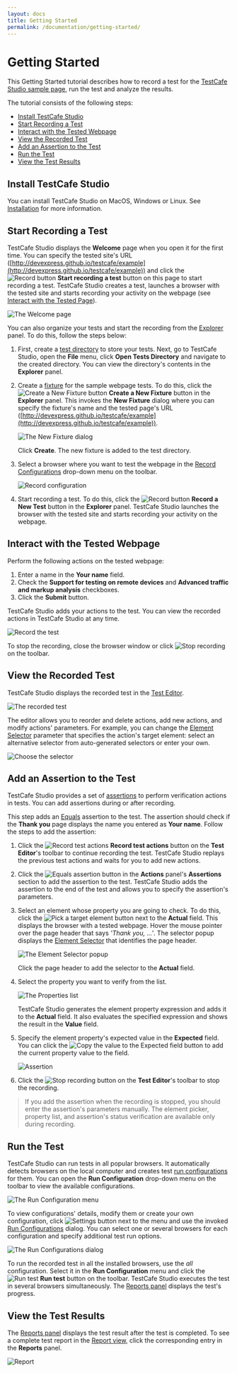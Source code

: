 ```yaml
---
layout: docs
title: Getting Started
permalink: /documentation/getting-started/
---
```

# Getting Started

This Getting Started tutorial describes how to record a test for the [TestCafe Studio sample page](http://devexpress.github.io/testcafe/example), run the test and analyze the results.

The tutorial consists of the following steps:

* [Install TestCafe Studio](#install-testcafe-studio)
* [Start Recording a Test](#start-recording-a-test)
* [Interact with the Tested Webpage](#interact-with-the-tested-webpage)
* [View the Recorded Test](#view-the-recorded-test)
* [Add an Assertion to the Test](#add-an-assertion-to-the-test)
* [Run the Test](#run-the-test)
* [View the Test Results](#view-the-test-results)

## Install TestCafe Studio

You can install TestCafe Studio on MacOS, Windows or Linux. See [Installation](../guides/installation.md) for more information.

## Start Recording a Test

TestCafe Studio displays the **Welcome** page when you open it for the first time. You can specify the tested site's URL ([http://devexpress.github.io/testcafe/example](http://devexpress.github.io/testcafe/example)) and click the ![Record button](../../images/getting-started/record-test-icon.png) **Start recording a test** button on this page to start recording a test. TestCafe Studio creates a test, launches a browser with the tested site and starts recording your activity on the webpage (see [Interact with the Tested Page](#interact-with-the-tested-page)).

![The Welcome page](../../images/getting-started/welcome-page.png)

You can also organize your tests and start the recording from the [Explorer](../user-interface/explorer-panel.md) panel. To do this, follow the steps below:

1. First, create a [test directory](../guides/organize-tests.md#test-directory) to store your tests. Next, go to TestCafe Studio, open the **File** menu, click **Open Tests Directory** and navigate to the created directory. You can view the directory's contents in the **Explorer** panel.

2. Create a [fixture](../guides/record-tests/README.md#create-fixtures) for the sample webpage tests. To do this, click the ![Create a New Fixture button](../../images/getting-started/create-new-fixture-icon.svg) **Create a New Fixture** button in the **Explorer** panel. This invokes the **New Fixture** dialog where you can specify the fixture's name and the tested page's URL ([http://devexpress.github.io/testcafe/example](http://devexpress.github.io/testcafe/example)).

    ![The New Fixture dialog](../../images/getting-started/new-fixture-dialog.png)

    Click **Create**. The new fixture is added to the test directory.

3. Select a browser where you want to test the webpage in the [Record Configurations](../guides/record-tests/README.md#record-configurations) drop-down menu on the toolbar.

    ![Record configuration](../../images/getting-started/record-configuration.png)

4. Start recording a test. To do this, click the ![Record button](../../images/getting-started/record-test-icon.png) **Record a New Test** button in the **Explorer** panel. TestCafe Studio launches the browser with the tested site and starts recording your activity on the webpage.

## Interact with the Tested Webpage

Perform the following actions on the tested webpage:

1. Enter a name in the **Your name** field.
2. Check the **Support for testing on remote devices** and **Advanced traffic and markup analysis** checkboxes.
3. Click the **Submit** button.

TestCafe Studio adds your actions to the test. You can view the recorded actions in TestCafe Studio at any time.

![Record the test](../../images/getting-started/recording-the-test.png)

To stop the recording, close the browser window or click ![Stop recording](../../images/getting-started/stop-recording-icon.png) on the toolbar.

## View the Recorded Test

TestCafe Studio displays the recorded test in the [Test Editor](../user-interface/test-editor.md).

![The recorded test](../../images/getting-started/recorded-test.png)

The editor allows you to reorder and delete actions, add new actions, and modify actions' parameters. For example, you can change the [Element Selector](../guides/record-tests/test-actions/on-page-actions/action-parameters.md#element-selector) parameter that specifies the action's target element: select an alternative selector from auto-generated selectors or enter your own.

![Choose the selector](../../images/getting-started/choosing-the-selector.png)

## Add an Assertion to the Test

TestCafe Studio provides a set of [assertions](../guides/record-tests/test-actions/assertions.md) to perform verification actions in tests. You can add assertions during or after recording.

This step adds an [Equals](../guides/record-tests/test-actions/assertions.md#equals) assertion to the test. The assertion should check if the **Thank you** page displays the name you entered as **Your name**. Follow the steps to add the assertion:

1. Click the ![Record test actions](../../images/getting-started/record-test-icon.png) **Record test actions** button on the **Test Editor**'s toolbar to continue recording the test. TestCafe Studio replays the previous test actions and waits for you to add new actions.

2. Click the ![Equals assertion](../../images/getting-started/assertion-eql-icon.svg) button in the **Actions** panel's **Assertions** section to add the assertion to the test. TestCafe Studio adds the assertion to the end of the test and allows you to specify the assertion's parameters.

3. Select an element whose property you are going to check. To do this, click the ![Pick a target element](../../images/getting-started/element-picker-icon.png) button next to the **Actual** field. This displays the browser with a tested webpage. Hover the mouse pointer over the page header that says *'Thank you, ...'*. The selector popup displays the [Element Selector](../guides/record-tests/test-actions/on-page-actions/action-parameters.md#element-selector) that identifies the page header.

    ![The Element Selector popup](../../images/getting-started/selector-popup.png)

    Click the page header to add the selector to the **Actual** field.

4. Select the property you want to verify from the list.

    ![The Properties list](../../images/getting-started/properties-list.png)

    TestCafe Studio generates the element property expression and adds it to the **Actual** field. It also evaluates the specified expression and shows the result in the **Value** field.

5. Specify the element property's expected value in the **Expected** field. You can click the ![Copy the value to the Expected field](../../images/getting-started/copy-value-icon.png) button to add the current property value to the field.

    ![Assertion](../../images/getting-started/assertion.png)

6. Click the ![Stop recording](../../images/getting-started/stop-recording-icon.png) button on the **Test Editor**'s toolbar to stop the recording.

 > If you add the assertion when the recording is stopped, you should enter the assertion's parameters manually. The element picker, property list, and assertion's status verification are available only during recording.

## Run the Test

TestCafe Studio can run tests in all popular browsers.
It automatically detects browsers on the local computer and creates test [run configurations](../guides/run-tests.md#run-configurations) for them.
You can open the **Run Configuration** drop-down menu on the toolbar to view the available configurations.

![The Run Configuration menu](../../images/getting-started/run-configuration-menu.png)

To view configurations' details, modify them or create your own configuration, click ![Settings button](../../images/getting-started/settings-icon.png) next to the menu and use the invoked [Run Configurations](../user-interface/run-configurations-dialog.md) dialog.
You can select one or several browsers for each configuration and specify additional test run options.

![The Run Configurations dialog](../../images/getting-started/run-configurations-dialog.png)

To run the recorded test in all the installed browsers, use the *all* configuration. Select it in the **Run Configuration** menu and click the ![Run test](../../images/getting-started/action-run-icon.png) **Run test** button on the toolbar. TestCafe Studio executes the test in several browsers simultaneously.
The [Reports panel](../user-interface/reports-panel.md) displays the test's progress.

## View the Test Results

The [Reports panel](../user-interface/reports-panel.md) displays the test result after the test is completed. To see a complete test report in the [Report view](../user-interface/report-view.md), click the corresponding entry in the **Reports** panel.

![Report](../../images/getting-started/report.png)

